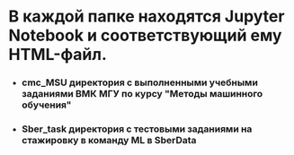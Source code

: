 # В каждой папке находятся Jupyter Notebook и соответствующий ему HTML-файл. 

* ### cmc_MSU директория с выполненными учебными заданиями ВМК МГУ по курсу "Методы машинного обучения"

* ### Sber_task директория с тестовыми заданиями на стажировку в команду ML в SberData
